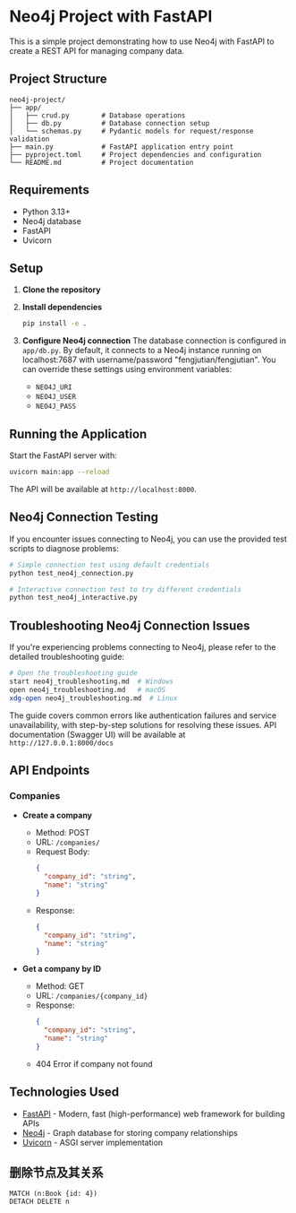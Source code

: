 # Neo4j Project with FastAPI

This is a simple project demonstrating how to use Neo4j with FastAPI to create a REST API for managing company data.

## Project Structure

```
neo4j-project/
├── app/
│   ├── crud.py        # Database operations
│   ├── db.py          # Database connection setup
│   └── schemas.py     # Pydantic models for request/response validation
├── main.py            # FastAPI application entry point
├── pyproject.toml     # Project dependencies and configuration
└── README.md          # Project documentation
```

## Requirements

- Python 3.13+
- Neo4j database
- FastAPI
- Uvicorn

## Setup

1. **Clone the repository**

2. **Install dependencies**
   ```bash
   pip install -e .
   ```

3. **Configure Neo4j connection**
   The database connection is configured in `app/db.py`. By default, it connects to a Neo4j instance running on localhost:7687 with username/password "fengjutian/fengjutian".
   You can override these settings using environment variables:
   - `NEO4J_URI`
   - `NEO4J_USER`
   - `NEO4J_PASS`

## Running the Application

Start the FastAPI server with:

```bash
uvicorn main:app --reload
```

The API will be available at `http://localhost:8000`.

## Neo4j Connection Testing

If you encounter issues connecting to Neo4j, you can use the provided test scripts to diagnose problems:

```bash
# Simple connection test using default credentials
python test_neo4j_connection.py

# Interactive connection test to try different credentials
python test_neo4j_interactive.py
```

## Troubleshooting Neo4j Connection Issues

If you're experiencing problems connecting to Neo4j, please refer to the detailed troubleshooting guide:

```bash
# Open the troubleshooting guide
start neo4j_troubleshooting.md  # Windows
open neo4j_troubleshooting.md   # macOS
xdg-open neo4j_troubleshooting.md  # Linux
```

The guide covers common errors like authentication failures and service unavailability, with step-by-step solutions for resolving these issues.
API documentation (Swagger UI) will be available at `http://127.0.0.1:8000/docs`

## API Endpoints

### Companies

- **Create a company**
  - Method: POST
  - URL: `/companies/`
  - Request Body:
    ```json
    {
      "company_id": "string",
      "name": "string"
    }
    ```
  - Response:
    ```json
    {
      "company_id": "string",
      "name": "string"
    }
    ```

- **Get a company by ID**
  - Method: GET
  - URL: `/companies/{company_id}`
  - Response:
    ```json
    {
      "company_id": "string",
      "name": "string"
    }
    ```
  - 404 Error if company not found

## Technologies Used

- [FastAPI](https://fastapi.tiangolo.com/) - Modern, fast (high-performance) web framework for building APIs
- [Neo4j](https://neo4j.com/) - Graph database for storing company relationships
- [Uvicorn](https://www.uvicorn.org/) - ASGI server implementation


## 删除节点及其关系

```
MATCH (n:Book {id: 4})
DETACH DELETE n

```